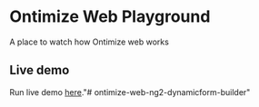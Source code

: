 # Ontimize Web Playground

A place to watch how Ontimize web works

## Live demo

Run live demo <a href="https://ontimizeweb.github.io/ontimize-web-ng2-playground" target="_blank" title="live demo">
here</a>."# ontimize-web-ng2-dynamicform-builder" 

